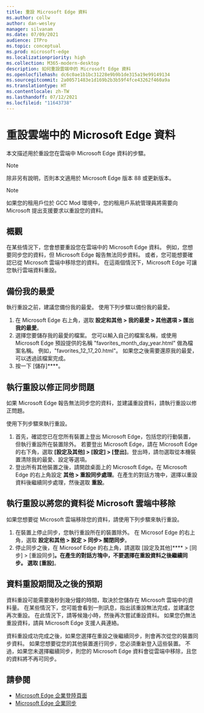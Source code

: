```yaml
---
title: 重設 Microsoft Edge 資料
ms.author: collw
author: dan-wesley
manager: silvanam
ms.date: 07/09/2021
audience: ITPro
ms.topic: conceptual
ms.prod: microsoft-edge
ms.localizationpriority: high
ms.collection: M365-modern-desktop
description: 如何重設雲端中的 Microsoft Edge 資料
ms.openlocfilehash: dc6c0ae1b1bc31228e9b9b1de315a19e99149134
ms.sourcegitcommit: 2a00571483e1d169b2b3b59f4fce43262f460a9a
ms.translationtype: HT
ms.contentlocale: zh-TW
ms.lasthandoff: 07/12/2021
ms.locfileid: "11643738"
---
```

# <a name="reset-microsoft-edge-data-in-the-cloud"></a>重設雲端中的 Microsoft Edge 資料

本文描述用於重設您在雲端中 Microsoft Edge 資料的步驟。

> [!NOTE]
> 除非另有說明，否則本文適用於 Microsoft Edge 版本 88 或更新版本。

> [!NOTE]
> 如果您的租用戶位於 GCC Mod 環境中，您的租用戶系統管理員將需要向 Microsoft 提出支援要求以重設您的資料。

## <a name="overview"></a>概觀

在某些情況下，您會想要重設您在雲端中的 Microsoft Edge 資料。 例如，您想要同步您的資料，但 Microsoft Edge 報告無法同步資料。 或者，您可能想要確認已從 Microsoft 雲端中移除您的資料。 在這兩個情況下，Microsoft Edge 可讓您執行雲端資料重設。

## <a name="back-up-your-favorites"></a>備份我的最愛

執行重設之前，建議您備份我的最愛。 使用下列步驟以備份我的最愛。

1. 在 Microsoft Edge 右上角，選取 **設定和其他 > 我的最愛 > 其他選項 > 匯出我的最愛**。
2. 選擇您要儲存我的最愛的檔案。 您可以輸入自己的檔案名稱，或使用 Microsoft Edge 預設提供的名稱 "favorites_month_day_year.html" 做為檔案名稱。 例如，"favorites_12_17_20.html"。 如果您之後需要還原我的最愛，可以透過該檔案完成。
3. 按一下 [儲存]****。

## <a name="perform-a-reset-to-fix-a-synchronization-problem"></a>執行重設以修正同步問題

如果 Microsoft Edge 報告無法同步您的資料，並建議重設資料，請執行重設以修正問題。

使用下列步驟來執行重設。

1. 首先，確認您已在您所有裝置上登出 Microsoft Edge，包括您的行動裝置，但執行重設所在裝置除外。 若要登出 Microsoft Edge，請在 Microsoft Edge 的右下角，選取 **[設定及其他] > [設定] > [登出]**。登出時，請勿選取從本機裝置清除我的最愛、設定等選項。
2. 登出所有其他裝置之後，請開啟桌面上的 Microsoft Edge。在 Microsoft Edge 的右上角設定 **其他 > 重設同步處理**。在產生的對話方塊中，選擇以重設資料後繼續同步處理，然後選取 **重設**。

## <a name="perform-a-reset-to-remove-your-data-from-microsofts-cloud"></a>執行重設以將您的資料從 Microsoft 雲端中移除

如果您想要從 Microsoft 雲端移除您的資料，請使用下列步驟來執行重設。

1. 在裝置上停止同步，您執行重設所在的裝置除外。  在 Microsof Edge 的右上角，選取 **設定和其他 > 設定 > 同步> 關閉同步**。  
2. 停止同步之後，在 Microsof Edge 的右上角，請選取 [設定及其他]**** > [同步] > [重設同步]****。在產生的對話方塊中，不要選擇在重設資料之後繼續同步。 選取 [重設]****。

## <a name="what-to-expect-during-and-after-a-data-reset"></a>資料重設期間及之後的預期

資料重設可能需要幾秒到幾分鐘的時間，取決於您儲存在 Microsoft 雲端中的資料量。 在某些情況下，您可能會看到一則訊息，指出該重設無法完成，並建議您再次重設。 在此情況下，請等候幾小時，然後再次嘗試重設資料。 如果您仍無法重設資料，請與 Microsoft Edge 支援人員連絡。

資料重設成功完成之後，如果您選擇在重設之後繼續同步，則會再次從您的裝置同步資料。 如果您想要從您的其他裝置進行同步，您必須重新登入這些裝置。 不過，如果您未選擇繼續同步，則您的 Microsoft Edge 資料會從雲端中移除，且您的資料將不再可同步。

## <a name="see-also"></a>請參閱

- [Microsoft Edge 企業登陸頁面](https://aka.ms/EdgeEnterprise)
- [Microsoft Edge 企業同步](microsoft-edge-enterprise-sync.md)